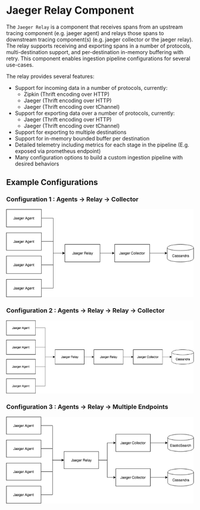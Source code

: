 # Jaeger Relay Component

The `Jaeger Relay` is a component that receives spans from an upstream
tracing component (e.g. jaeger agent) and relays those spans to downstream tracing
component(s) (e.g. jaeger collector or the jaeger relay). The relay supports
receiving and exporting spans in a number of protocols, multi-destination
support, and per-destination in-memory buffering with retry. This component enables
ingestion pipeline configurations for several use-cases.

The relay provides several features:
- Support for incoming data in a number of protocols, currently:
  - Zipkin (Thrift encoding over HTTP)
  - Jaeger (Thrift encoding over HTTP)
  - Jaeger (Thrift encoding over tChannel)
- Support for exporting data over a number of protocols, currently:
  - Jaeger (Thrift encoding over HTTP)
  - Jaeger (Thrift encoding over tChannel)
- Support for exporting to multiple destinations
- Support for in-memory bounded buffer per destination
- Detailed telemetry including metrics for each stage in the pipeline (E.g. exposed via prometheus endpoint)
- Many configuration options to build a custom ingestion pipeline with desired behaviors

## Example Configurations

### Configuration 1 : Agents -> Relay -> Collector
![Configuration 1 : Agents -> Relay -> Collector](img/relay-config-1.png)

### Configuration 2 : Agents -> Relay -> Relay -> Collector
![Configuration 2 : Agents -> Relay -> Relay -> Collector](img/relay-config-2.png)

### Configuration 3 : Agents -> Relay -> Multiple Endpoints
![Configuration 2 : Agents -> Relay -> Multiple Endpoints](img/relay-config-3.png)

